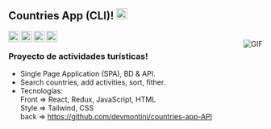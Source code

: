 ## Countries App (CLI)! <img width="22px" src="https://raw.githubusercontent.com/iampavangandhi/iampavangandhi/master/gifs/Hi.gif">


<a href="https://countries-app-cli.vercel.app/">
  <img align="left" alt="Deploy App" width="22px" src="https://cdn.jsdelivr.net/npm/simple-icons@3.13.0/icons/appstore.svg" />
</a>
<a href="https://www.linkedin.com/in/devmontini/">
  <img align="left" alt="Linkedin" width="22px" src="https://cdn.jsdelivr.net/npm/simple-icons@v3/icons/linkedin.svg" />
</a>
<a href="https://github.com/devmontini/">
  <img align="left" alt="GitHub" width="22px" src="https://cdn.jsdelivr.net/npm/simple-icons@v3/icons/github.svg" />
</a>
<a href="https://devmontini.github.io/">
  <img align="left" alt="Portfolio" width="22px" src="https://cdn.jsdelivr.net/npm/simple-icons@3.13.0/icons/affinityphoto.svg" />
</a><br />

<img align="right" alt="GIF" src="https://media.giphy.com/media/13HgwGsXF0aiGY/giphy.gif" />

### Proyecto de actividades turísticas!
- Single Page Application (SPA), BD & API.
- Search countries, add activities, sort, fither.
- Tecnologías:<br />
    Front => React, Redux, JavaScript, HTML<br />
    Style => Tailwind, CSS<br />
    back => https://github.com/devmontini/countries-app-API
